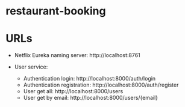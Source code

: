 # restaurant-booking

# URLs

- Netflix Eureka naming server: http://localhost:8761

- User service:
  - Authentication login: http://localhost:8000/auth/login
  - Authentication registration: http://localhost:8000/auth/register
  - User get all: http://localhost:8000/users
  - User get by email: http://localhost:8000/users/{email}